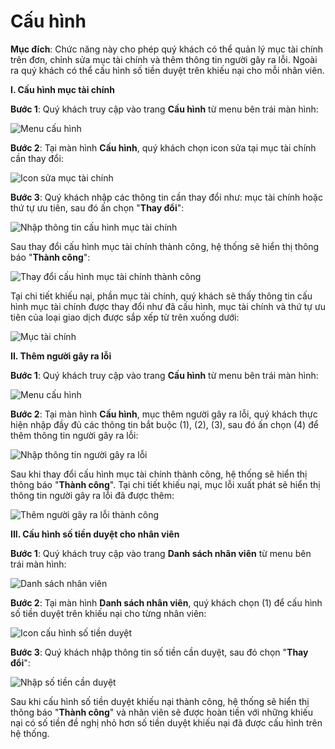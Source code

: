 # Cấu hình

**Mục đích**: Chức năng này cho phép quý khách có thể quản lý mục tài chính trên đơn, chỉnh sửa mục tài chính và thêm thông tin người gây ra lỗi. Ngoài ra quý khách có thể cấu hình số tiền duyệt trên khiếu nại cho mỗi nhân viên.

**I. Cấu hình mục tài chính**

**Bước 1**: Quý khách truy cập vào trang **Cấu hình** từ menu bên trái màn hình:

![Menu cấu hình](https://user-images.githubusercontent.com/64824123/103725340-ee208080-5008-11eb-96b9-37d7ba21ab50.png)

**Bước 2**: Tại màn hình **Cấu hình**, quý khách chọn icon sửa tại mục tài chính cần thay đổi:

![Icon sửa mục tài chính](https://user-images.githubusercontent.com/64824123/103725527-5e2f0680-5009-11eb-90ba-e880ba282211.png)

**Bước 3**: Quý khách nhập các thông tin cần thay đổi như: mục tài chính hoặc thứ tự ưu tiên, sau đó ấn chọn "**Thay đổi**":

![Nhập thông tin cấu hình mục tài chính](https://user-images.githubusercontent.com/64824123/103725769-df869900-5009-11eb-927e-208a042763a9.png)

Sau thay đổi cấu hình mục tài chính thành công, hệ thống sẽ hiển thị thông báo "**Thành công**":

![Thay đổi cấu hình mục tài chính thành công](https://user-images.githubusercontent.com/64824123/103725877-1e1c5380-500a-11eb-95b4-6e78fa10d439.png)

Tại chi tiết khiếu nại, phần mục tài chính, quý khách sẽ thấy thông tin cấu hình mục tài chính được thay đổi như đã cấu hình, mục tài chính và thứ tự ưu tiên của loại giao dịch được sắp xếp từ trên xuống dưới:

![Mục tài chính](https://user-images.githubusercontent.com/64824123/103726433-7ef85b80-500b-11eb-8d24-eaedfe7f8549.png)

**II. Thêm người gây ra lỗi**

**Bước 1**: Quý khách truy cập vào trang **Cấu hình** từ menu bên trái màn hình:

![Menu cấu hình](https://user-images.githubusercontent.com/64824123/103725340-ee208080-5008-11eb-96b9-37d7ba21ab50.png)

**Bước 2**: Tại màn hình **Cấu hình**, mục thêm người gây ra lỗi, quý khách thực hiện nhập đầy đủ các thông tin bắt buộc (1), (2), (3), sau đó ấn chọn (4) để thêm thông tin người gây ra lỗi:

![Nhập thông tin người gây ra lỗi](https://user-images.githubusercontent.com/64824123/103728796-8b7fb280-5011-11eb-9108-4c4ceadf27e6.png)

Sau khi thay đổi cấu hình mục tài chính thành công, hệ thống sẽ hiển thị thông báo "**Thành công**". Tại chi tiết khiếu nại, mục lỗi xuất phát sẽ hiển thị thông tin người gây ra lỗi đã được thêm:

![Thêm người gây ra lỗi thành công](https://user-images.githubusercontent.com/64824123/103738881-51211000-5027-11eb-884d-832aba054bed.png)

**III. Cấu hình số tiền duyệt cho nhân viên**

**Bước 1**: Quý khách truy cập vào trang **Danh sách nhân viên** từ menu bên trái màn hình:

![Danh sách nhân viên](https://user-images.githubusercontent.com/64824123/103739265-f50abb80-5027-11eb-858a-1970704afe29.png)

**Bước 2**: Tại màn hình **Danh sách nhân viên**, quý khách chọn (1) để cấu hình số tiền duyệt trên khiếu nại cho từng nhân viên:

![Icon cấu hình số tiền duyệt](https://user-images.githubusercontent.com/64824123/103740064-28017f00-5029-11eb-9fdc-c7fd5a5e1c3e.png)

**Bước 3**: Quý khách nhập thông tin số tiền cần duyệt, sau đó chọn "**Thay đổi**":

![Nhập số tiền cần duyệt](https://user-images.githubusercontent.com/64824123/103740720-5f246000-502a-11eb-8d4f-8f230051d939.png)

Sau khi cấu hình số tiền duyệt khiếu nại thành công, hệ thống sẽ hiển thị thông báo "**Thành công**" và nhân viên sẽ được hoàn tiền với những khiếu nại có số tiền đề nghị nhỏ hơn số tiền duyệt khiếu nại đã được cấu hình trên hệ thống.
